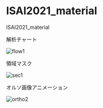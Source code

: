 # ISAI2021_material
ISAI2021_material

解析チャート

![flow1](https://user-images.githubusercontent.com/74333186/119086796-fe2d7f80-ba40-11eb-9728-797c80a30660.jpg)


領域マスク

![sec1](https://user-images.githubusercontent.com/74333186/119099474-e8748600-ba51-11eb-835d-3613aeac9905.jpg)


オルソ画像アニメーション

![ortho2](https://user-images.githubusercontent.com/74333186/118401974-be624300-b6a2-11eb-9c23-b2fee6692e00.gif)

